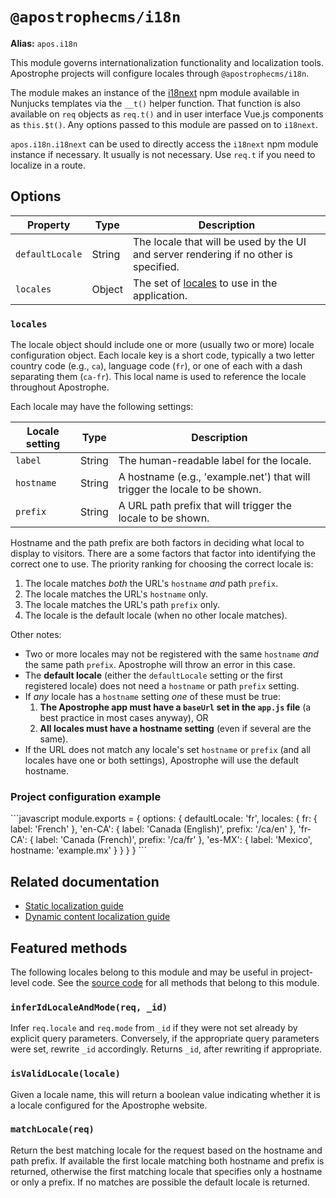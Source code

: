 # `@apostrophecms/i18n`

**Alias:** `apos.i18n`

This module governs internationalization functionality and localization tools. Apostrophe projects will configure locales through `@apostrophecms/i18n`.

The module makes an instance of the [i18next](https://npmjs.org/package/i18next) npm module available in Nunjucks templates via the `__t()` helper function. That function is also available on `req` objects as `req.t()` and in user interface Vue.js components as `this.$t()`. Any options passed to this module are passed on to `i18next`.

`apos.i18n.i18next` can be used to directly access the `i18next` npm module instance if necessary. It usually is not necessary. Use `req.t` if you need to localize in a route.

## Options

|  Property | Type | Description |
|---|---|---|
|`defaultLocale` | String | The locale that will be used by the UI and server rendering if no other is specified. |
|`locales` | Object | The set of [locales](../glossary.md#locale) to use in the application. |

### `locales`

The locale object should include one or more (usually two or more) locale configuration object. Each locale key is a short code, typically a two letter country code (e.g., `ca`), language code (`fr`), or one of each with a dash separating them (`ca-fr`). This local name is used to reference the locale throughout Apostrophe.

Each locale may have the following settings:

|  Locale setting | Type | Description |
|-----|-----|-----|
| `label` | String | The human-readable label for the locale. |
| `hostname` | String | A hostname (e.g., 'example.net') that will trigger the locale to be shown. |
| `prefix` | String | A URL path prefix that will trigger the locale to be shown. |

Hostname and the path prefix are both factors in deciding what local to display to visitors. There are a some factors that factor into identifying the correct one to use. The priority ranking for choosing the correct locale is:

1. The locale matches *both* the URL's `hostname` *and* path `prefix`.
2. The locale matches the URL's `hostname` only.
3. The locale matches the URL's path `prefix` only.
4. The locale is the default locale (when no other locale matches).

Other notes:

- Two or more locales may not be registered with the same `hostname` *and* the same path `prefix`. Apostrophe will throw an error in this case.
- The **default locale** (either the `defaultLocale` setting or the first registered locale) does not need a `hostname` or path `prefix` setting.
- If *any* locale has a `hostname` setting *one* of these must be true:
  1. **The Apostrophe app must have a `baseUrl` set in the `app.js` file** (a best practice in most cases anyway), OR
  2. **All locales must have a hostname setting** (even if several are the same).
- If the URL does not match any locale's set `hostname` or `prefix` (and all locales have one or both settings), Apostrophe will use the default hostname.

### Project configuration example

<AposCodeBlock>
  ```javascript
  module.exports = {
    options: {
      defaultLocale: 'fr',
      locales: {
        fr: {
          label: 'French'
        },
        'en-CA': {
          label: 'Canada (English)',
          prefix: '/ca/en'
        },
        'fr-CA': {
          label: 'Canada (French)',
          prefix: '/ca/fr'
        },
        'es-MX': {
          label: 'Mexico',
          hostname: 'example.mx'
        }
      }
    }
  }
  ```
  <template v-slot:caption>
    /modules/@apostrophecms/i18n/index.js
  </template>
</AposCodeBlock>

## Related documentation

- [Static localization guide](/guide/localization/static.md)
- [Dynamic content localization guide](/guide/localization/dynamic.md)

## Featured methods

The following locales belong to this module and may be useful in project-level code. See the [source code](https://github.com/apostrophecms/apostrophe/blob/main/modules/%40apostrophecms/i18n/index.js) for all methods that belong to this module.
<!-- Some are used within the module and would just create noise here. -->

### `inferIdLocaleAndMode(req, _id)`

Infer `req.locale` and `req.mode` from `_id` if they were not set already by explicit query parameters. Conversely, if the appropriate query parameters were set, rewrite `_id` accordingly. Returns `_id`, after rewriting if appropriate.

### `isValidLocale(locale)`

Given a locale name, this will return a boolean value indicating whether it is a locale configured for the Apostrophe website.

### `matchLocale(req)`

Return the best matching locale for the request based on the hostname and path prefix. If available the first locale matching both hostname and prefix is returned, otherwise the first matching locale that specifies only a hostname or only a prefix. If no matches are possible the default locale is returned.
